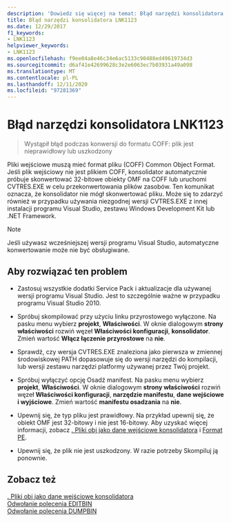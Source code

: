 ```yaml
---
description: 'Dowiedz się więcej na temat: Błąd narzędzi konsolidatora LNK1123'
title: Błąd narzędzi konsolidatora LNK1123
ms.date: 12/29/2017
f1_keywords:
- LNK1123
helpviewer_keywords:
- LNK1123
ms.openlocfilehash: f9ee04a8e46c34e6ac5133c90488ed49619734d3
ms.sourcegitcommit: d6af41e42699628c3e2e6063ec7b03931a49a098
ms.translationtype: MT
ms.contentlocale: pl-PL
ms.lasthandoff: 12/11/2020
ms.locfileid: "97281369"
---
```

# <a name="linker-tools-error-lnk1123"></a>Błąd narzędzi konsolidatora LNK1123

> Wystąpił błąd podczas konwersji do formatu COFF: plik jest nieprawidłowy lub uszkodzony

Pliki wejściowe muszą mieć format pliku (COFF) Common Object Format. Jeśli plik wejściowy nie jest plikiem COFF, konsolidator automatycznie próbuje skonwertować 32-bitowe obiekty OMF na COFF lub uruchomi CVTRES.EXE w celu przekonwertowania plików zasobów. Ten komunikat oznacza, że konsolidator nie mógł skonwertować pliku. Może się to zdarzyć również w przypadku używania niezgodnej wersji CVTRES.EXE z innej instalacji programu Visual Studio, zestawu Windows Development Kit lub .NET Framework.

> [!NOTE]
> Jeśli używasz wcześniejszej wersji programu Visual Studio, automatyczne konwertowanie może nie być obsługiwane.

## <a name="to-fix-the-problem"></a>Aby rozwiązać ten problem

- Zastosuj wszystkie dodatki Service Pack i aktualizacje dla używanej wersji programu Visual Studio. Jest to szczególnie ważne w przypadku programu Visual Studio 2010.

- Spróbuj skompilować przy użyciu linku przyrostowego wyłączone. Na pasku menu wybierz **projekt**, **Właściwości**. W oknie dialogowym **strony właściwości** rozwiń węzeł **Właściwości konfiguracji**, **konsolidator**. Zmień wartość **Włącz łączenie przyrostowe** na **nie**.

- Sprawdź, czy wersja CVTRES.EXE znaleziona jako pierwsza w zmiennej środowiskowej PATH dopasowuje się do wersji narzędzi do kompilacji, lub wersji zestawu narzędzi platformy używanej przez Twój projekt.

- Spróbuj wyłączyć opcję Osadź manifest. Na pasku menu wybierz **projekt**, **Właściwości**. W oknie dialogowym **strony właściwości** rozwiń węzeł **Właściwości konfiguracji**, **narzędzie manifestu**, **dane wejściowe i wyjściowe**. Zmień wartość **manifestu osadzania** na **nie**.

- Upewnij się, że typ pliku jest prawidłowy. Na przykład upewnij się, że obiekt OMF jest 32-bitowy i nie jest 16-bitowy. Aby uzyskać więcej informacji, zobacz [. Pliki obj jako dane wejściowe konsolidatora](../../build/reference/dot-obj-files-as-linker-input.md) i [Format PE](/windows/win32/Debug/pe-format).

- Upewnij się, że plik nie jest uszkodzony. W razie potrzeby Skompiluj ją ponownie.

## <a name="see-also"></a>Zobacz też

[. Pliki obj jako dane wejściowe konsolidatora](../../build/reference/dot-obj-files-as-linker-input.md)<br/>
[Odwołanie polecenia EDITBIN](../../build/reference/editbin-reference.md)<br/>
[Odwołanie polecenia DUMPBIN](../../build/reference/dumpbin-reference.md)
